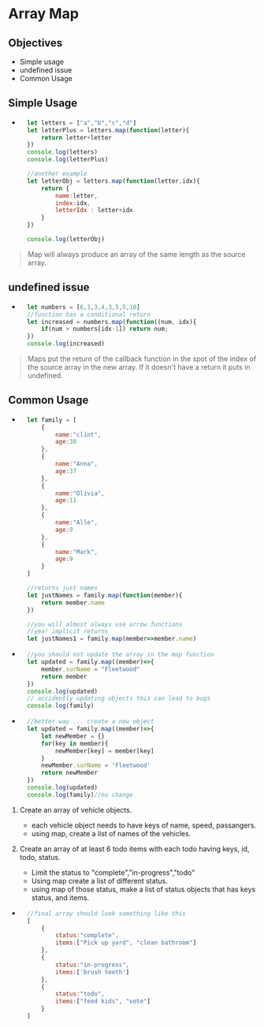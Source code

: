 # Array Map

## Objectives
- Simple usage
- undefined issue
- Common Usage

## Simple Usage
- ```js
    let letters = ["a","b","c","d"]
    let letterPlus = letters.map(function(letter){
        return letter+letter
    })
    console.log(letters)
    console.log(letterPlus)

    //another example
    let letterObj = letters.map(function(letter,idx){
        return {
            name:letter,
            index:idx,
            letterIdx : letter+idx
        }
    })

    console.log(letterObj)

> Map will always produce an array of the same length as the source array.

## undefined issue
- ```js
    let numbers = [6,1,3,4,3,5,5,10]
    //function has a conditional return
    let increased = numbers.map(function((num, idx){
        if(num > numbers[idx-1]) return num;
    })
    console.log(increased)

> Maps put the return of the callback function in the spot of the index of the source array in the new array. If it doesn't have a return it puts in undefined.

## Common Usage
- ```js
    let family = [
        {
            name:"clint",
            age:38
        },
        {
            name:"Anna",
            age:37
        },
        {
            name:"Olivia",
            age:11
        },
        {
            name:"Alle",
            age:9
        },
        {
            name:"Mark",
            age:9
        }
    ]

    //returns just names
    let justNames = family.map(function(member){
        return member.name
    })

    //you will almost always use arrow functions 
    //yea! implicit returns
    let justNames1 = family.map(member=>member.name)
- ```js
    //you should not update the array in the map function
    let updated = family.map((member)=>{
        member.surName = "Fleetwood"
        return member
    })
    console.log(updated)
    // accidently updating objects this can lead to bugs
    console.log(family)
- ```js
    //better way ... create a new object
    let updated = family.map((member)=>{
        let newMember = {}
        for(key in member){
            newMember[key] = member[key]
        }
        newMember.surName = 'Fleetwood'
        return newMember
    })
    console.log(updated)
    console.log(family)//no change

1. Create an array of vehicle objects.
    - each vehicle object needs to have keys of name, speed, passangers.
    - using map, create a list of names of the vehicles.

1. Create an array of at least 6 todo items with each todo having keys, id, todo, status.
    - Limit the status to "complete","in-progress","todo"
    - Using map create a list of different status.
    - using map of those status, make a list of status objects that has keys status, and items.
- ```js
    //final array should look something like this
    [
        {
            status:"complete",
            items:["Pick up yard", "clean bathroom"]
        },
        {
            status:"in-progress",
            items:['brush teeth']
        },
        {
            status:"todo",
            items:["feed kids", "vote"]
        }
    ]
